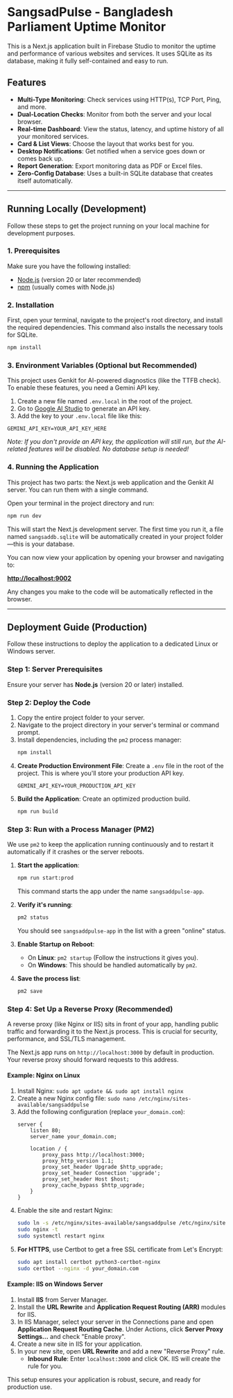# SangsadPulse - Bangladesh Parliament Uptime Monitor

This is a Next.js application built in Firebase Studio to monitor the uptime and performance of various websites and services. It uses SQLite as its database, making it fully self-contained and easy to run.

## Features

*   **Multi-Type Monitoring**: Check services using HTTP(s), TCP Port, Ping, and more.
*   **Dual-Location Checks**: Monitor from both the server and your local browser.
*   **Real-time Dashboard**: View the status, latency, and uptime history of all your monitored services.
*   **Card & List Views**: Choose the layout that works best for you.
*   **Desktop Notifications**: Get notified when a service goes down or comes back up.
*   **Report Generation**: Export monitoring data as PDF or Excel files.
*   **Zero-Config Database**: Uses a built-in SQLite database that creates itself automatically.

---

## Running Locally (Development)

Follow these steps to get the project running on your local machine for development purposes.

### 1. Prerequisites

Make sure you have the following installed:
*   [Node.js](https://nodejs.org/) (version 20 or later recommended)
*   [npm](https://www.npmjs.com/) (usually comes with Node.js)

### 2. Installation

First, open your terminal, navigate to the project's root directory, and install the required dependencies. This command also installs the necessary tools for SQLite.

```bash
npm install
```

### 3. Environment Variables (Optional but Recommended)

This project uses Genkit for AI-powered diagnostics (like the TTFB check). To enable these features, you need a Gemini API key.

1.  Create a new file named `.env.local` in the root of the project.
2.  Go to [Google AI Studio](https://aistudio.google.com/app/apikey) to generate an API key.
3.  Add the key to your `.env.local` file like this:

```
GEMINI_API_KEY=YOUR_API_KEY_HERE
```
_Note: If you don't provide an API key, the application will still run, but the AI-related features will be disabled. No database setup is needed!_

### 4. Running the Application

This project has two parts: the Next.js web application and the Genkit AI server. You can run them with a single command.

Open your terminal in the project directory and run:

```bash
npm run dev
```

This will start the Next.js development server. The first time you run it, a file named `sangsaddb.sqlite` will be automatically created in your project folder—this is your database.

You can now view your application by opening your browser and navigating to:

**[http://localhost:9002](http://localhost:9002)**

Any changes you make to the code will be automatically reflected in the browser.

---

## Deployment Guide (Production)

Follow these instructions to deploy the application to a dedicated Linux or Windows server.

### Step 1: Server Prerequisites

Ensure your server has **Node.js** (version 20 or later) installed.

### Step 2: Deploy the Code

1.  Copy the entire project folder to your server.
2.  Navigate to the project directory in your server's terminal or command prompt.
3.  Install dependencies, including the `pm2` process manager:
    ```bash
    npm install
    ```
4.  **Create Production Environment File**: Create a `.env` file in the root of the project. This is where you'll store your production API key.
    ```
    GEMINI_API_KEY=YOUR_PRODUCTION_API_KEY
    ```
5.  **Build the Application**: Create an optimized production build.
    ```bash
    npm run build
    ```

### Step 3: Run with a Process Manager (PM2)

We use `pm2` to keep the application running continuously and to restart it automatically if it crashes or the server reboots.

1.  **Start the application**:
    ```bash
    npm run start:prod
    ```
    This command starts the app under the name `sangsaddpulse-app`.

2.  **Verify it's running**:
    ```bash
    pm2 status
    ```
    You should see `sangsaddpulse-app` in the list with a green "online" status.

3.  **Enable Startup on Reboot**:
    *   On **Linux**: `pm2 startup` (Follow the instructions it gives you).
    *   On **Windows**: This should be handled automatically by `pm2`.

4.  **Save the process list**:
    ```bash
    pm2 save
    ```

### Step 4: Set Up a Reverse Proxy (Recommended)

A reverse proxy (like Nginx or IIS) sits in front of your app, handling public traffic and forwarding it to the Next.js process. This is crucial for security, performance, and SSL/TLS management.

The Next.js app runs on `http://localhost:3000` by default in production. Your reverse proxy should forward requests to this address.

#### Example: Nginx on Linux

1.  Install Nginx: `sudo apt update && sudo apt install nginx`
2.  Create a new Nginx config file: `sudo nano /etc/nginx/sites-available/sangsaddpulse`
3.  Add the following configuration (replace `your_domain.com`):
    ```nginx
    server {
        listen 80;
        server_name your_domain.com;

        location / {
            proxy_pass http://localhost:3000;
            proxy_http_version 1.1;
            proxy_set_header Upgrade $http_upgrade;
            proxy_set_header Connection 'upgrade';
            proxy_set_header Host $host;
            proxy_cache_bypass $http_upgrade;
        }
    }
    ```
4.  Enable the site and restart Nginx:
    ```bash
    sudo ln -s /etc/nginx/sites-available/sangsaddpulse /etc/nginx/sites-enabled/
    sudo nginx -t
    sudo systemctl restart nginx
    ```
5.  **For HTTPS**, use Certbot to get a free SSL certificate from Let's Encrypt:
    ```bash
    sudo apt install certbot python3-certbot-nginx
    sudo certbot --nginx -d your_domain.com
    ```

#### Example: IIS on Windows Server

1.  Install **IIS** from Server Manager.
2.  Install the **URL Rewrite** and **Application Request Routing (ARR)** modules for IIS.
3.  In IIS Manager, select your server in the Connections pane and open **Application Request Routing Cache**. Under Actions, click **Server Proxy Settings...** and check "Enable proxy".
4.  Create a new site in IIS for your application.
5.  In your new site, open **URL Rewrite** and add a new "Reverse Proxy" rule.
    *   **Inbound Rule**: Enter `localhost:3000` and click OK. IIS will create the rule for you.

This setup ensures your application is robust, secure, and ready for production use.
```